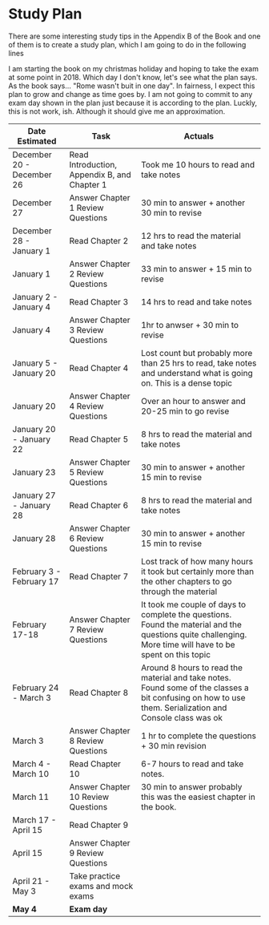 # Study Plan
There are some interesting study tips in the Appendix B of the Book and one of them is to create a study plan, which I am going to do in the following lines 

I am starting the book on my christmas holiday and hoping to take the exam at some point in 2018. Which day I don't know, let's see what the plan says. As the book says... "Rome wasn't buit in one day". In fairness, I expect this plan to grow and change as time goes by. I am not going to commit to any exam day shown in the plan just because it is according to the plan. Luckly, this is not work, ish. Although it should give me an approximation.

Date Estimated      |                       Task                                         | Actuals
--------------------|--------------------------------------------------------------------|--------
December 20 - December 26 | Read Introduction, Appendix B, and Chapter 1    | Took me 10 hours to read and take notes
December 27               | Answer Chapter 1 Review Questions               | 30 min to answer + another 30 min to revise
December 28 - January 1   | Read Chapter 2                                  | 12 hrs to read the material and take notes
January 1                 | Answer Chapter 2 Review Questions               | 33 min to answer + 15 min to revise
January 2 - January 4     | Read Chapter 3                                  | 14 hrs to read and take notes 
January 4                 | Answer Chapter 3 Review Questions               | 1hr to anwser + 30 min to revise
January 5 - January 20    | Read Chapter 4                                  | Lost count but probably more than 25 hrs to read, take notes and understand what is going on. This is a dense topic
January 20                | Answer Chapter 4 Review Questions               | Over an hour to answer and 20-25 min to go revise
January 20 - January 22   | Read Chapter 5                                  | 8 hrs to read the material and take notes 
January 23                | Answer Chapter 5 Review Questions               | 30 min to answer + another 15 min to revise 
January 27 - January 28   | Read Chapter 6                                  | 8 hrs to read the material and take notes
January 28                | Answer Chapter 6 Review Questions               | 30 min to answer + another 15 min to revise
February 3 - February 17  | Read Chapter 7                                  | Lost track of how many hours it took but certainly more than the other chapters to go through the material
February 17-18            | Answer Chapter 7 Review Questions               | It took me couple of days to complete the questions. Found the material and the questions quite challenging. More time will have to be spent on this topic
February 24 - March 3     | Read Chapter 8                                  | Around 8 hours to read the material and take notes. Found some of the classes a bit confusing on how to use them. Serialization and Console class was ok
March 3                   | Answer Chapter 8 Review Questions               | 1 hr to complete the questions + 30 min revision
March 4 - March 10        | Read Chapter 10                                 | 6-7 hours to read and take notes.
March 11                  | Answer Chapter 10 Review Questions              | 30 min to answer probably this was the easiest chapter in the book.
March 17 - April 15        | Read Chapter 9                                 |
April 15                  | Answer Chapter 9 Review Questions              |
April 21 - May 3          | Take practice exams and mock exams              |
**May 4**                 | **Exam day**
